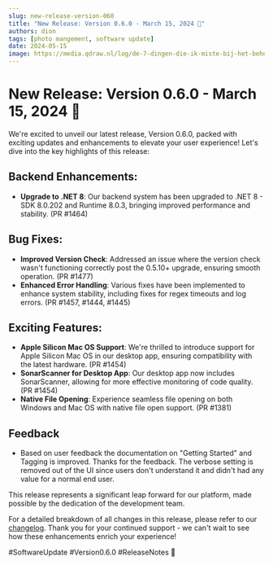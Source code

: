 ```yaml
---
slug: new-release-version-060
title: "New Release: Version 0.6.0 - March 15, 2024 🚀"
authors: dion
tags: [photo mangement, software update]
date: 2024-05-15
image: https://media.qdraw.nl/log/de-7-dingen-die-ik-miste-bij-het-beheren-van-mijn-foto-collectie/embeded/01_video_search_cloud_starsky_v050.gif
---
```


# New Release: Version 0.6.0 - March 15, 2024 🚀

We're excited to unveil our latest release, Version 0.6.0, packed with exciting updates and
enhancements to elevate your user experience! Let's dive into the key highlights of this release:

## Backend Enhancements:

-   **Upgrade to .NET 8**: Our backend system has been upgraded to .NET 8 - SDK 8.0.202 and Runtime
    8.0.3, bringing improved performance and stability. (PR #1464)

## Bug Fixes:

-   **Improved Version Check**: Addressed an issue where the version check wasn't functioning
    correctly post the 0.5.10+ upgrade, ensuring smooth operation. (PR #1477)
-   **Enhanced Error Handling**: Various fixes have been implemented to enhance system stability,
    including fixes for regex timeouts and log errors. (PR #1457, #1444, #1445)

## Exciting Features:

-   **Apple Silicon Mac OS Support**: We're thrilled to introduce support for Apple Silicon Mac OS in
    our desktop app, ensuring compatibility with the latest hardware. (PR #1454)
-   **SonarScanner for Desktop App**: Our desktop app now includes SonarScanner, allowing for more
    effective monitoring of code quality. (PR #1454)
-   **Native File Opening**: Experience seamless file opening on both Windows and Mac OS with native
    file open support. (PR #1381)

## Feedback

-   Based on user feedback the documentation on "Getting Started" and Tagging is improved. Thanks for the feedback. The verbose setting is removed out of the UI since users don't understand it and didn't had any value for a normal end user.

This release represents a significant leap forward for our platform, made possible by the dedication
of the development team.

For a detailed breakdown of all changes in this release, please refer to
our [changelog](https://docs.qdraw.nl/docs/advanced-options/history/#v0.6.0). Thank
you for your continued support - we can't wait to see how these enhancements enrich your experience!

#SoftwareUpdate #Version0.6.0 #ReleaseNotes 🌟
